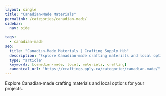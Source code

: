 ```yaml
---
layout: single
title: "Canadian-Made Materials"
permalink: /categories/canadian-made/
sidebar:
  nav: side
  
tags:
  - canadian-made
seo:
  title: "Canadian-Made Materials | Crafting Supply Hub"
  description: "Explore Canadian-made crafting materials and local options for your projects."
  type: "article"
  keywords: [canadian-made, local, materials, crafting]
  canonical_url: "https://craftingsupply.ca/categories/canadian-made/"
---
```


Explore Canadian-made crafting materials and local options for your projects.

